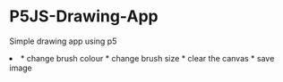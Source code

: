 # P5JS-Drawing-App

Simple drawing app using p5
<li>
* change brush colour
* change brush size
* clear the canvas
* save image

</li>